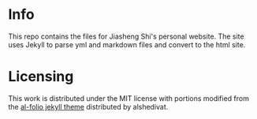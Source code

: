 # Info
This repo contains the files for Jiasheng Shi's personal website. The site uses
Jekyll to parse yml and markdown files and convert to the html site.

# Licensing
This work is distributed under the MIT license with portions modified from
the [al-folio jekyll theme](https://github.com/alshedivat/al-folio) distributed by alshedivat.
